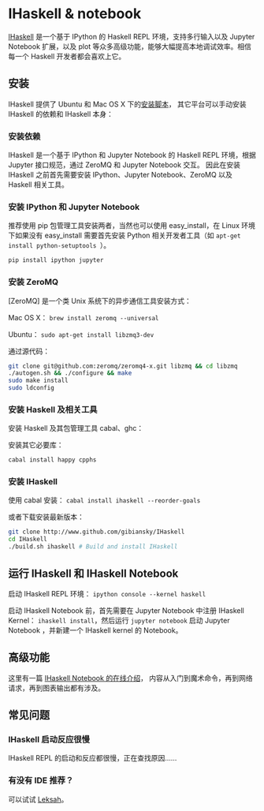 # IHaskell & notebook

[IHaskell] 是一个基于 IPython 的 Haskell REPL 环境，支持多行输入以及 Jupyter Notebook
扩展，以及 plot 等众多高级功能，能够大幅提高本地调试效率。相信每一个 Haskell
开发者都会喜欢上它。


## 安装

IHaskell 提供了 Ubuntu 和 Mac OS X 下的[安装脚本](https://github.com/gibiansky/IHaskell#install-using-installation-scripts)，
其它平台可以手动安装 IHaskell 的依赖和 IHaskell 本身：

### 安装依赖

IHaskell 是一个基于 IPython 和 Jupyter Notebook 的 Haskell REPL 环境，根据 Jupyter
接口规范，通过 ZeroMQ 和 Jupyter Notebook 交互。
因此在安装 IHaskell 之前首先需要安装 IPython、Jupyter Notebook、ZeroMQ 以及 Haskell
相关工具。

### 安装 IPython 和 Jupyter Notebook

推荐使用 pip 包管理工具安装两者，当然也可以使用 easy_install，在 Linux 环境下如果没有
easy_install 需要首先安装 Python 相关开发者工具（如 ``apt-get install python-setuptools ``）。

```sh
pip install ipython jupyter
```

### 安装 ZeroMQ

[ZeroMQ] 是一个类 Unix 系统下的异步通信工具安装方式：

Mac OS X： ``brew install zeromq --universal``

Ubuntu： ``sudo apt-get install libzmq3-dev``

通过源代码：

```sh
git clone git@github.com:zeromq/zeromq4-x.git libzmq && cd libzmq
./autogen.sh && ./configure && make
sudo make install
sudo ldconfig
```

### 安装 Haskell 及相关工具

安装 Haskell 及其包管理工具 cabal、ghc：

安装其它必要库：

```sh
cabal install happy cpphs
```

### 安装 IHaskell

使用 cabal 安装： ``cabal install ihaskell --reorder-goals``

或者下载安装最新版本：

```sh
git clone http://www.github.com/gibiansky/IHaskell
cd IHaskell
./build.sh ihaskell # Build and install IHaskell
```


## 运行 IHaskell 和 IHaskell Notebook

启动 IHaskell REPL 环境： ``ipython console --kernel haskell``

启动 IHaskell Notebook 前，首先需要在 Jupyter Notebook 中注册 IHaskell Kernel：
``ihaskell install``，然后运行 ``jupyter notebook`` 启动 Jupyter Notebook ，并新建一个
IHaskell kernel 的 Notebook。


## 高级功能

这里有一篇 [IHaskell Notebook 的在线介绍](http://nbviewer.ipython.org/github/gibiansky/IHaskell/blob/master/notebooks/IHaskell.ipynb)，
内容从入门到魔术命令，再到网络请求，再到图表输出都有涉及。


## 常见问题

### IHaskell 启动反应很慢

IHaskell REPL 的启动和反应都很慢，正在查找原因……

### 有没有 IDE 推荐？

可以试试 [Leksah]。


[IHaskell]: https://github.com/gibiansky/IHaskell
[Leksah]: http://leksah.org/

